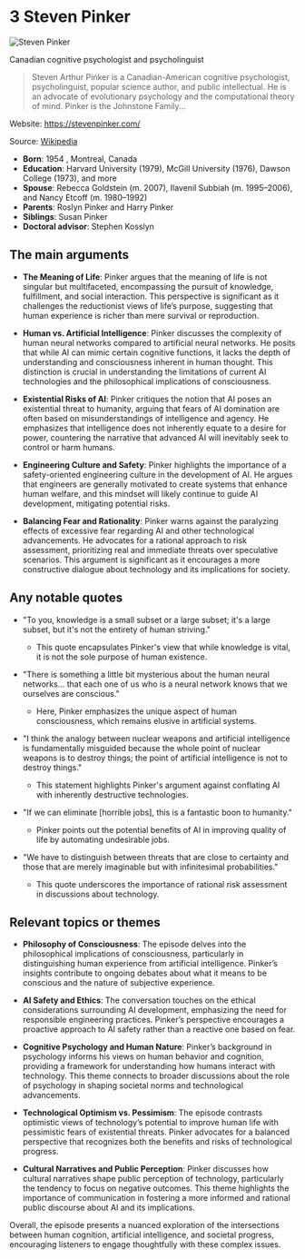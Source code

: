 # 3 Steven Pinker


![Steven Pinker](https://encrypted-tbn0.gstatic.com/images?q=tbn:ANd9GcTx2bOZVFrWGqp72YuosvX2rC-IC1Z3uLg72B36Dg&s=0)

Canadian cognitive psychologist and psycholinguist

> Steven Arthur Pinker is a Canadian-American cognitive psychologist, psycholinguist, popular science author, and public intellectual. He is an advocate of evolutionary psychology and the computational theory of mind. Pinker is the Johnstone Family...

Website: https://stevenpinker.com/

Source: [Wikipedia](https://en.wikipedia.org/wiki/Steven_Pinker)

- **Born**: 1954 , Montreal, Canada
- **Education**: Harvard University (1979), McGill University (1976), Dawson College (1973), and more
- **Spouse**: Rebecca Goldstein (m. 2007), Ilavenil Subbiah (m. 1995–2006), and Nancy Etcoff (m. 1980–1992)
- **Parents**: Roslyn Pinker and Harry Pinker
- **Siblings**: Susan Pinker
- **Doctoral advisor**: Stephen Kosslyn


## The main arguments

- **The Meaning of Life**: Pinker argues that the meaning of life is not singular but multifaceted, encompassing the pursuit of knowledge, fulfillment, and social interaction. This perspective is significant as it challenges the reductionist views of life’s purpose, suggesting that human experience is richer than mere survival or reproduction.

- **Human vs. Artificial Intelligence**: Pinker discusses the complexity of human neural networks compared to artificial neural networks. He posits that while AI can mimic certain cognitive functions, it lacks the depth of understanding and consciousness inherent in human thought. This distinction is crucial in understanding the limitations of current AI technologies and the philosophical implications of consciousness.

- **Existential Risks of AI**: Pinker critiques the notion that AI poses an existential threat to humanity, arguing that fears of AI domination are often based on misunderstandings of intelligence and agency. He emphasizes that intelligence does not inherently equate to a desire for power, countering the narrative that advanced AI will inevitably seek to control or harm humans.

- **Engineering Culture and Safety**: Pinker highlights the importance of a safety-oriented engineering culture in the development of AI. He argues that engineers are generally motivated to create systems that enhance human welfare, and this mindset will likely continue to guide AI development, mitigating potential risks.

- **Balancing Fear and Rationality**: Pinker warns against the paralyzing effects of excessive fear regarding AI and other technological advancements. He advocates for a rational approach to risk assessment, prioritizing real and immediate threats over speculative scenarios. This argument is significant as it encourages a more constructive dialogue about technology and its implications for society.

## Any notable quotes

- "To you, knowledge is a small subset or a large subset; it's a large subset, but it's not the entirety of human striving."
  - This quote encapsulates Pinker's view that while knowledge is vital, it is not the sole purpose of human existence.

- "There is something a little bit mysterious about the human neural networks... that each one of us who is a neural network knows that we ourselves are conscious."
  - Here, Pinker emphasizes the unique aspect of human consciousness, which remains elusive in artificial systems.

- "I think the analogy between nuclear weapons and artificial intelligence is fundamentally misguided because the whole point of nuclear weapons is to destroy things; the point of artificial intelligence is not to destroy things."
  - This statement highlights Pinker's argument against conflating AI with inherently destructive technologies.

- "If we can eliminate [horrible jobs], this is a fantastic boon to humanity."
  - Pinker points out the potential benefits of AI in improving quality of life by automating undesirable jobs.

- "We have to distinguish between threats that are close to certainty and those that are merely imaginable but with infinitesimal probabilities."
  - This quote underscores the importance of rational risk assessment in discussions about technology.

## Relevant topics or themes

- **Philosophy of Consciousness**: The episode delves into the philosophical implications of consciousness, particularly in distinguishing human experience from artificial intelligence. Pinker’s insights contribute to ongoing debates about what it means to be conscious and the nature of subjective experience.

- **AI Safety and Ethics**: The conversation touches on the ethical considerations surrounding AI development, emphasizing the need for responsible engineering practices. Pinker’s perspective encourages a proactive approach to AI safety rather than a reactive one based on fear.

- **Cognitive Psychology and Human Nature**: Pinker’s background in psychology informs his views on human behavior and cognition, providing a framework for understanding how humans interact with technology. This theme connects to broader discussions about the role of psychology in shaping societal norms and technological advancements.

- **Technological Optimism vs. Pessimism**: The episode contrasts optimistic views of technology’s potential to improve human life with pessimistic fears of existential threats. Pinker advocates for a balanced perspective that recognizes both the benefits and risks of technological progress.

- **Cultural Narratives and Public Perception**: Pinker discusses how cultural narratives shape public perception of technology, particularly the tendency to focus on negative outcomes. This theme highlights the importance of communication in fostering a more informed and rational public discourse about AI and its implications.

Overall, the episode presents a nuanced exploration of the intersections between human cognition, artificial intelligence, and societal progress, encouraging listeners to engage thoughtfully with these complex issues.